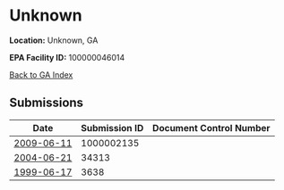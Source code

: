 # Unknown

**Location:** Unknown, GA

**EPA Facility ID:** 100000046014

[Back to GA Index](../../index.md)

## Submissions

| Date | Submission ID | Document Control Number |
|------|--------------|-------------------------|
| [2009-06-11](submissions/1000002135.md) | 1000002135 |  |
| [2004-06-21](submissions/34313.md) | 34313 |  |
| [1999-06-17](submissions/3638.md) | 3638 |  |
